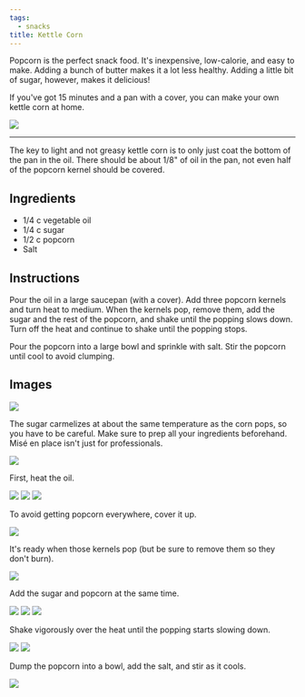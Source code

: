 ```yaml
---
tags:
  - snacks
title: Kettle Corn
---
```


Popcorn is the perfect snack food. It's inexpensive, low-calorie, and easy to
make. Adding a bunch of butter makes it a lot less healthy. Adding a little bit
of sugar, however, makes it delicious!

If you've got 15 minutes and a pan with a cover, you can make your own kettle
corn at home.

![](/recipe/2015/05/24/kettle-corn/glamour-shot.jpg)

---

The key to light and not greasy kettle corn is to only just coat the bottom of the pan
in the oil. There should be about 1/8" of oil in the pan, not even half of the popcorn
kernel should be covered.

## Ingredients

* 1/4 c vegetable oil
* 1/4 c sugar
* 1/2 c popcorn
* Salt

## Instructions

Pour the oil in a large saucepan (with a cover). Add three popcorn kernels and turn
heat to medium. When the kernels pop, remove them, add the sugar and the rest of the
popcorn, and shake until the popping slows down. Turn off the heat and continue to
shake until the popping stops.

Pour the popcorn into a large bowl and sprinkle with salt. Stir the popcorn until
cool to avoid clumping.

## Images

![](ingredients.jpg)

The sugar carmelizes at about the same temperature as the corn pops, so you
have to be careful. Make sure to prep all your ingredients beforehand. Misé en
place isn't just for professionals.

![](prep.jpg)

First, heat the oil.

![](pan.jpg)
![](oil.jpg)
![](start.jpg)

To avoid getting popcorn everywhere, cover it up.

![](start-cover.jpg)

It's ready when those kernels pop (but be sure to remove them so they don't burn).

![](start-popping.jpg)

Add the sugar and popcorn at the same time.

![](add-sugar.jpg)
![](add-corn.jpg)
![](cover.jpg)

Shake vigorously over the heat until the popping starts slowing down.

![](start-popping.jpg)
![](done-popping.jpg)

Dump the popcorn into a bowl, add the salt, and stir as it cools.

![](add-salt.jpg)

